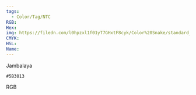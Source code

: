 ```yaml
---
tags:
  - Color/Tag/NTC
RGB:
Hex:
img: https://filedn.com/l0hpzxl1f01yT7GHxtF8cyk/Color%20Snake/standard_csv_to_svg/%23/5B3013.svg
CMYK:
HSL:
Name:
---
```

Jambalaya
```palette
#5B3013
```
RGB
